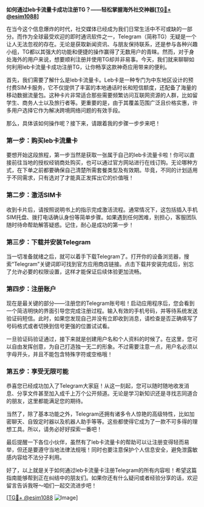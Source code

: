 **如何通过leb卡流量卡成功注册TG？——轻松掌握海外社交神器[[TG💪+ @esim1088](https://t.me/s/esim1088)]**

在当今这个信息爆炸的时代，社交媒体已经成为我们日常生活中不可或缺的一部分。而作为全球最受欢迎的即时通讯软件之一，Telegram（简称TG）无疑是一个让人无法忽视的存在。无论是获取新闻资讯、与朋友保持联系，还是参与各种兴趣小组，TG都以其强大的功能和便捷的操作赢得了无数用户的青睐。然而，对于身处海外的用户来说，想要顺利注册并使用TG却并非易事。今天，我们就来聊聊如何利用leb卡流量卡成功注册TG，让你畅享这款神奇应用带来的便利。

首先，我们需要了解什么是leb卡流量卡。Leb卡是一种专门为中东地区设计的预付费SIM卡服务，它不仅提供了丰富的本地通话时长和短信额度，还配备了海量的移动数据流量包。这种卡片非常适合那些需要频繁访问互联网资源的人群，比如留学生、商务人士以及旅行者等。更重要的是，由于其覆盖范围广泛且价格实惠，许多用户选择它作为解决跨境网络问题的有效手段。

那么，具体该如何操作呢？接下来，请跟着我的步骤一步步来吧！

### 第一步：购买leb卡流量卡

要想开始这段旅程，第一步当然是获取一张属于自己的leb卡流量卡啦！你可以直接前往当地的授权经销商处购买，也可以通过官方网站进行在线订购。无论哪种方式，在下单之前都要确保自己清楚所需套餐类型及有效期。毕竟，不同的计划适用于不同需求，只有选对了才能真正发挥出它的价值哦！

### 第二步：激活SIM卡

收到卡片后，请按照说明书上的指示完成激活流程。通常情况下，这包括插入手机SIM托盘、拨打电话确认身份等简单步骤。如果遇到任何困难，别担心，客服团队随时待命帮助解答疑惑。记住，耐心是成功的第一步！

### 第三步：下载并安装Telegram

当一切准备就绪之后，就可以着手下载Telegram了。打开你的设备浏览器，搜索“Telegram”关键词即可找到官方应用商店链接。点击下载并安装完成后，别忘了允许必要的权限设置，这样才能保证后续体验更加流畅。

### 第四步：注册账户

现在是最关键的部分——注册您的Telegram账号啦！启动应用程序后，您会看到一个简洁明快的界面引导您完成注册过程。输入有效的手机号码，并等待系统发送验证码短信。此时，如果您发现自己并没有立即收到消息，请检查是否正确填写了号码格式或者切换到信号更强的位置试试看。

一旦验证码验证通过，接下来就是创建用户名和个人资料的时候了。在这里，您可以自由发挥创意，为自己打造独一无二的形象。不过需要注意一点，用户名必须以字母开头，并且不能包含特殊字符或空格哦！

### 第五步：享受无限可能

恭喜您已经成功加入了Telegram大家庭！从这一刻起，您可以随时随地收发消息、分享文件甚至加入成千上万个公开频道。无论是学习新知识还是寻找志同道合的朋友，这里都能满足您的期待。

当然了，除了基本功能之外，Telegram还拥有诸多令人惊艳的高级特性，比如加密聊天、自毁定时器以及机器人助手等等。这些都使得它成为了一款不可多得的理想工具。所以，请务必好好探索一番吧！

最后提醒一下各位小伙伴，虽然有了leb卡流量卡的帮助可以让注册变得轻而易举，但还是要遵守当地法律法规哦！同时也要注意保护个人信息安全，避免泄露敏感内容给不法分子利用。

好了，以上就是关于如何通过leb卡流量卡注册Telegram的所有内容啦！希望这篇指南能够帮到正在纠结中的朋友们。如果你还有什么疑问或者经验分享的话，欢迎留言告诉我呀～咱们一起交流进步吧！

[[TG💪+ @esim1088](https://t.me/s/esim1088) ![Image](https://i.postimg.cc/4NQfJmqS/Snipaste-2025-05-13-00-14-12.png)]